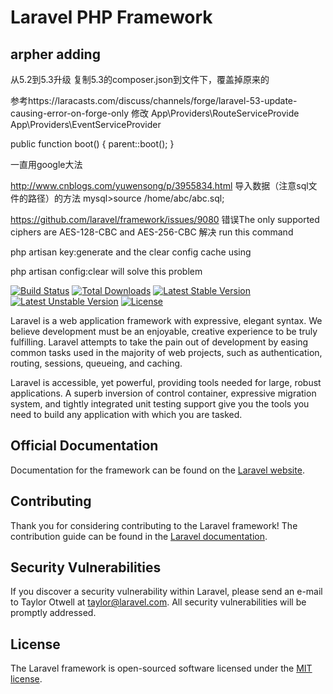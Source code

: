 # Laravel PHP Framework
## arpher adding
从5.2到5.3升级
复制5.3的composer.json到文件下，覆盖掉原来的

参考https://laracasts.com/discuss/channels/forge/laravel-53-update-causing-error-on-forge-only
修改 App\Providers\RouteServiceProvide
App\Providers\EventServiceProvider

public function boot()
    {
        parent::boot();
    }

一直用google大法

http://www.cnblogs.com/yuwensong/p/3955834.html
导入数据（注意sql文件的路径）的方法
mysql>source /home/abc/abc.sql;

https://github.com/laravel/framework/issues/9080
错误The only supported ciphers are AES-128-CBC and AES-256-CBC
解决
run this command

php artisan key:generate
and the clear config cache using

php artisan config:clear
will solve this problem


[![Build Status](https://travis-ci.org/laravel/framework.svg)](https://travis-ci.org/laravel/framework)
[![Total Downloads](https://poser.pugx.org/laravel/framework/d/total.svg)](https://packagist.org/packages/laravel/framework)
[![Latest Stable Version](https://poser.pugx.org/laravel/framework/v/stable.svg)](https://packagist.org/packages/laravel/framework)
[![Latest Unstable Version](https://poser.pugx.org/laravel/framework/v/unstable.svg)](https://packagist.org/packages/laravel/framework)
[![License](https://poser.pugx.org/laravel/framework/license.svg)](https://packagist.org/packages/laravel/framework)

Laravel is a web application framework with expressive, elegant syntax. We believe development must be an enjoyable, creative experience to be truly fulfilling. Laravel attempts to take the pain out of development by easing common tasks used in the majority of web projects, such as authentication, routing, sessions, queueing, and caching.

Laravel is accessible, yet powerful, providing tools needed for large, robust applications. A superb inversion of control container, expressive migration system, and tightly integrated unit testing support give you the tools you need to build any application with which you are tasked.

## Official Documentation

Documentation for the framework can be found on the [Laravel website](http://laravel.com/docs).

## Contributing

Thank you for considering contributing to the Laravel framework! The contribution guide can be found in the [Laravel documentation](http://laravel.com/docs/contributions).

## Security Vulnerabilities

If you discover a security vulnerability within Laravel, please send an e-mail to Taylor Otwell at taylor@laravel.com. All security vulnerabilities will be promptly addressed.

## License

The Laravel framework is open-sourced software licensed under the [MIT license](http://opensource.org/licenses/MIT).


